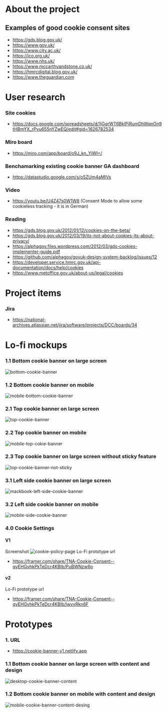 # About the project

## Examples of good cookie consent sites
- https://gds.blog.gov.uk/
- https://www.gov.uk/
- https://www.city.ac.uk/
- https://ico.org.uk/
- https://www.nhs.uk/
- https://www.mccarthyandstone.co.uk/
- https://hmrcdigital.blog.gov.uk/
- https://www.theguardian.com

# User research
### Site cookies
- https://docs.google.com/spreadsheets/d/1jGqrWT6BklPiRumDhWqnOn9tHBmYX_rPvu655nYZwEQ/edit#gid=1626782534
### Miro board
- https://miro.com/app/board/o9J_kn_YiWI=/
### Benchamarking existing cookie banner GA dashboard
- https://datastudio.google.com/s/o5ZUm4aMIVs
### Video
- https://youtu.be/U4Z47s0W1W8 (Consent Mode to allow some cookieless tracking - it is in German)
### Reading
- https://gds.blog.gov.uk/2012/01/12/cookies-on-the-beta/
- https://gds.blog.gov.uk/2012/03/19/its-not-about-cookies-its-about-privacy/
- https://alphagov.files.wordpress.com/2012/03/gds-cookies-implementer-guide.pdf
- https://github.com/alphagov/govuk-design-system-backlog/issues/12
- https://developer.service.hmrc.gov.uk/api-documentation/docs/help/cookies
- https://www.metoffice.gov.uk/about-us/legal/cookies 

# Project items

### Jira
- https://national-archives.atlassian.net/jira/software/projects/DCC/boards/34

# Lo-fi mockups

### 1.1 Bottom cookie banner on large screen
![bottom-cookie-banner](https://user-images.githubusercontent.com/5245264/102791620-2dab6380-439f-11eb-8c69-fce6e73099df.gif)

### 1.2 Bottom cookie banner on mobile
![mobile-bottom-cookie-banner](https://user-images.githubusercontent.com/5245264/102797405-90a0f880-43a7-11eb-8306-25008be62353.gif)

### 2.1 Top cookie banner on large screen
![top-cookie-banner](https://user-images.githubusercontent.com/5245264/102795871-50407b00-43a5-11eb-96e3-71707014809c.gif)

### 2.2 Top cookie banner on mobile
![mobile-top-cokie-banner](https://user-images.githubusercontent.com/5245264/102797664-ea092780-43a7-11eb-84d2-7721d2bacf60.gif)

### 2.3 Top cookie banner on large screen without sticky feature
![top-cookie-banner-not-sticky](https://user-images.githubusercontent.com/5245264/102796783-ae219280-43a6-11eb-9159-5cf258540935.gif)

### 3.1 Left side cookie banner on large screen
![mackbook-left-side-cookie-banner](https://user-images.githubusercontent.com/5245264/102801538-46bb1100-43ad-11eb-83c1-7b9c048f2be0.gif)

### 3.2 Left side cookie banner on mobile
![mobile-side-cookie-banner](https://user-images.githubusercontent.com/5245264/102802933-59cee080-43af-11eb-857b-9e37a5fbb119.gif)

### 4.0 Cookie Settings
#### V1
Screenshot
![cookie-policy-page](https://user-images.githubusercontent.com/5245264/105061361-56437d80-5a71-11eb-9391-eda24cdd4a7e.gif)
Lo-Fi prototype url
- https://framer.com/share/TNA-Cookie-Consent--qyEHGvhkPkTeDcr4KBIb/PuBWNzw6o

#### v2
Lo-Fi prototype url
- https://framer.com/share/TNA-Cookie-Consent--qyEHGvhkPkTeDcr4KBIb/lwvyRkn6F

# Prototypes

### 1. URL
- https://cookie-banner-v1.netlify.app

### 1.1 Bottom cookie banner on large screen with content and design
![desktop-cookie-banner-content](https://user-images.githubusercontent.com/5245264/103291787-7046ee80-49e4-11eb-80a2-6c2cfd0e5052.gif)

### 1.2 Bottom cookie banner on mobile with content and design
![mobile-cookie-banner-content-desing](https://user-images.githubusercontent.com/5245264/103294892-a12a2200-49ea-11eb-9e9a-1b3ffbe3895b.gif)
